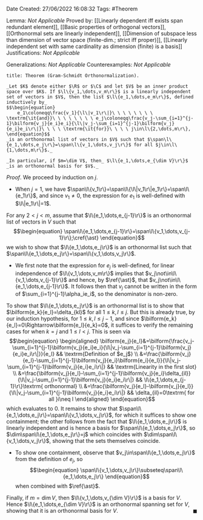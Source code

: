 <div class="topSpace"></div>

Date Created: 27/06/2022 16:08:32
Tags: #Theorem

Lemma: _Not Applicable_
Proved by: [[Linearly dependent iff exists span redundant element]], [[Basic properties of orthogonal vectors]], [[Orthonormal sets are linearly independent]], [[Dimension of subspace less than dimension of vector space (finite-dim.; strict iff proper)]], [[Linearly independent set with same cardinality as dimension (finite) is a basis]]
Justifications: _Not Applicable_

Generalizations: _Not Applicable_
Counterexamples: _Not Applicable_

``` ad-Theorem
title: Theorem (Gram-Schmidt Orthonormalization).

_Let $K$ denote either $\R$ or $\C$ and let $V$ be an inner product space over $K$. If $\l\{v_1,\dots,v_m\r\}$ is a linearly independent set of vectors in $V$, then the list $\l\{e_1,\dots,e_m\r\}$, defined inductively by_
$$\begin{equation}
    e_1\coloneqq\frac{v_1}{\l\|v_1\r\|}\ \ \ \ \ \ \ \ \textrm{\it{and}}\ \ \ \ \ \ \ \ e_j\coloneqq\frac{v_j-\sum_{i=1}^{j-1}\bilform{v_j}{e_i}e_i}{\l\|v_j-\sum_{i=1}^{j-1}\bilform{v_j}{e_i}e_i\r\|}\ \ \ \ \textrm{\it{for}}\ \ \ \ j\in\l\{2,\dots,m\r\},
\end{equation}$$
_is an orthonormal list of vectors in $V$ such that $\span\l\{e_1,\dots,e_j\r\}=\span\l\{v_1,\dots,v_j\r\}$ for all $j\in\l\{1,\dots,m\r\}$._

_In particular, if $m=\dim V$, then_ $\l\{e_1,\dots,e_{\dim V}\r\}$ _is an orthonormal basis for $V$._

```

_Proof_. We proceed by induction on $j$.
* When $j=1$, we have $\span\l\{v_1\r\}=\span\l\{\l\|v_1\r\|e_1\r\}=\span\l\{e_1\r\}$, and since $v_1\neq0$, the expression for $e_1$ is well-defined with $\l\|e_1\r\|=1$.

For any $2<j<m$, assume that $\l\{e_1,\dots,e_{j-1}\r\}$ is an orthonormal list of vectors in $V$ such that
$$\begin{equation}
    \span\l\{e_1,\dots,e_{j-1}\r\}=\span\l\{v_1,\dots,v_{j-1}\r\};\cref{\ast}
\end{equation}$$
we wish to show that $\l\{e_1,\dots,e_j\r\}$ is an orthonormal list such that $\span\l\{e_1,\dots,e_j\r\}=\span\l\{v_1,\dots,v_j\r\}$.
* We first note that the expression for $e_j$ is well-defined, for linear independence of $\l\{v_1,\dots,v_m\r\}$ implies that $v_j\not\in\l\{v_1,\dots,v_{j-1}\r\}$ and hence, by $\ref{\ast}$, that $v_j\not\in\l\{e_1,\dots,e_{j-1}\r\}$. It follows then that $v_j$ cannot be written in the form of $\sum_{i=1}^{j-1}\alpha_ie_i$, so the denominator is non-zero.

To show that $\l\{e_1,\dots,e_j\r\}$ is an orthonormal list is to show that $\bilform{e_k}{e_l}=\delta_{kl}$ for all $1\leq k,l\leq j$. But this is already true, by our induction hypothesis, for $1\leq k,l\leq j-1$, and since $\bilform{e_k}{e_l}=0\Rightarrow\bilform{e_l}{e_k}=0$, it suffices to verify the remaining cases for when $k=j$ and $1\leq l<j$. This is seen via
$$\begin{equation}
	\begin{aligned}
		\bilform{e_j}{e_l}&=\bilform{\frac{v_j-\sum_{i=1}^{j-1}\bilform{v_j}{e_i}e_i}{\l\|v_j-\sum_{i=1}^{j-1}\bilform{v_j}{e_i}e_i\r\|}}{e_l} && \textrm{Definition of $e_j$} \\
        &=\frac{\bilform{v_j}{e_l}-\sum_{i=1}^{j-1}\bilform{v_j}{e_i}\bilform{e_i}{e_l}}{\l\|v_j-\sum_{i=1}^{j-1}\bilform{v_j}{e_i}e_i\r\|} && \textrm{Linearity in the first slot} \\
        &=\frac{\bilform{v_j}{e_l}-\sum_{i=1}^{j-1}\bilform{v_j}{e_i}\delta_{il}}{\l\|v_j-\sum_{i=1}^{j-1}\bilform{v_j}{e_i}e_i\r\|} && \l\{e_1,\dots,e_{j-1}\r\}\textrm{ orthonormal} \\
        &=\frac{\bilform{v_j}{e_l}-\bilform{v_j}{e_l}}{\l\|v_j-\sum_{i=1}^{j-1}\bilform{v_j}{e_i}e_i\r\|} && \delta_{il}=0\textrm{ for all }i\neq l
	\end{aligned}
\end{equation}$$
which evaluates to $0$. It remains to show that $\span\l\{e_1,\dots,e_j\r\}=\span\l\{v_1,\dots,v_j\r\}$, for which it suffices to show one containment; the other follows from the fact that $\l\{e_1,\dots,e_j\r\}$ is linearly independent and is hence a basis for $\span\l\{e_1,\dots,e_j\r\}$, so $\dim\span\l\{e_1,\dots,e_j\r\}=j$ which coincides with $\dim\span\l\{v_1,\dots,v_j\r\}$, showing that the sets themselves coincide.
* To show one containment, observe that $v_j\in\span\l\{e_1,\dots,e_j\r\}$ from the definition of $e_j$, so
$$\begin{equation}
    \span\l\{v_1,\dots,v_j\r\}\subseteq\span\l\{e_1,\dots,e_j\r\}
\end{equation}$$
when combined with $\ref{\ast}$.

Finally, if $m=\dim V$, then $\l\{v_1,\dots,v_{\dim V}\r\}$ is a basis for $V$. Hence $\l\{e_1,\dots,e_{\dim V}\r\}$ is an orthonormal spanning set for $V$, showing that it is an orthonormal basis for $V$.<span style="float:right;">$\blacksquare$</span>

